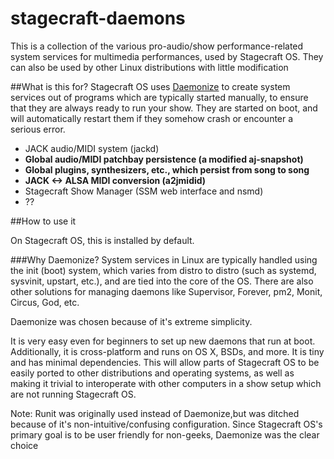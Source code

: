 # stagecraft-daemons
This is a collection of the various pro-audio/show performance-related system services for multimedia performances, used by Stagecraft OS. They can also be used by other Linux distributions with little modification

##What is this for?
Stagecraft OS uses [Daemonize](http://software.clapper.org/daemonize/daemonize.html) to create system services out of programs which are typically started manually, to ensure that they are always ready to run your show. They are started on boot, and will automatically restart them if they somehow crash or encounter a serious error. 

  - JACK audio/MIDI system (jackd)
  - **Global audio/MIDI patchbay persistence (a modified aj-snapshot)**
  - **Global plugins, synthesizers, etc., which persist from song to song**
  - **JACK <-> ALSA MIDI conversion (a2jmidid)**
  - Stagecraft Show Manager (SSM web interface and nsmd)
  - ??

##How to use it




On Stagecraft OS, this is installed by default.



###Why Daemonize?
System services in Linux are typically handled using the init (boot) system, which varies from distro to distro (such as systemd, sysvinit, upstart, etc.), and are tied into the core of the OS. There are also other solutions for managing daemons like Supervisor, Forever, pm2, Monit, Circus, God, etc. 

Daemonize was chosen because of it's extreme simplicity.

It is very easy even for beginners to set up new daemons that run at boot. Additionally, it is cross-platform and runs on OS X, BSDs, and more. It is tiny and has minimal dependencies. This will allow parts of Stagecraft OS to be easily ported to other distributions and operating systems, as well as making it trivial to interoperate with other computers in a show setup which are not running Stagecraft OS.

Note: Runit was originally used instead of Daemonize,but was ditched because of it's non-intuitive/confusing configuration. Since Stagecraft OS's primary goal is to be user friendly for non-geeks, Daemonize was the clear choice
